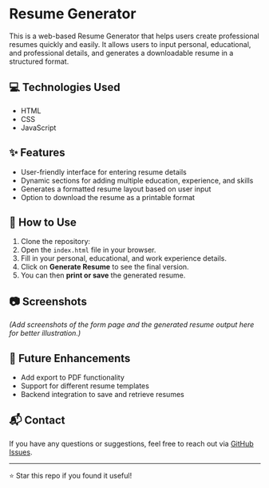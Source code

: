 # Resume Generator

This is a web-based Resume Generator that helps users create professional resumes quickly and easily. It allows users to input personal, educational, and professional details, and generates a downloadable resume in a structured format.

## 💻 Technologies Used

- HTML  
- CSS  
- JavaScript  

## ✨ Features

- User-friendly interface for entering resume details  
- Dynamic sections for adding multiple education, experience, and skills  
- Generates a formatted resume layout based on user input  
- Option to download the resume as a printable format  

## 📂 How to Use

1. Clone the repository:
2. Open the `index.html` file in your browser.  
3. Fill in your personal, educational, and work experience details.  
4. Click on **Generate Resume** to see the final version.  
5. You can then **print or save** the generated resume.

## 📷 Screenshots

*(Add screenshots of the form page and the generated resume output here for better illustration.)*

## 📌 Future Enhancements

- Add export to PDF functionality  
- Support for different resume templates  
- Backend integration to save and retrieve resumes  

## 📬 Contact

If you have any questions or suggestions, feel free to reach out via [GitHub Issues](https://github.com/Dhirajgupta440/Ressume_Generator/issues).

---

⭐ Star this repo if you found it useful!
